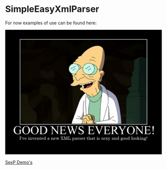 SimpleEasyXmlParser
===================

For now examples of use can be found here: 

![test](/professor_sexp.jpg)

[SexP Demo's](https://github.com/novoda/SimpleEasyXmlParser/tree/master/demo/src/main/java/com/novoda/demo)
